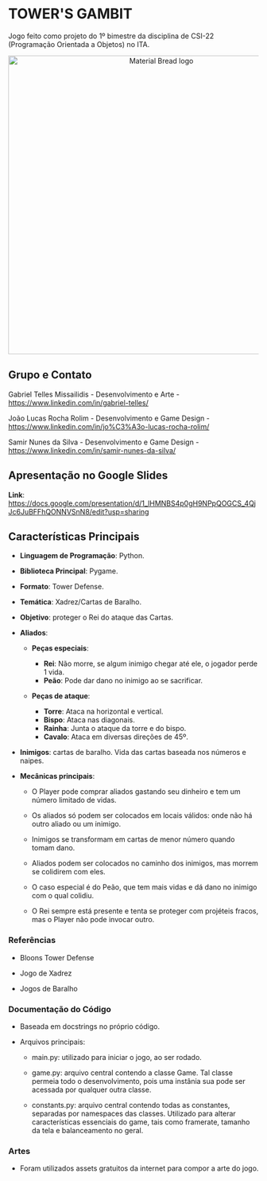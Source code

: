 # TOWER'S GAMBIT

Jogo feito como projeto do 1º bimestre da disciplina de CSI-22 (Programação Orientada a Objetos) no ITA.

<p align="center">
    <img width="600" src="https://github.com/Samirnunes/towers_gambit_project_CSI-22/blob/main/readme_images/gameplay.png" alt="Material Bread logo">
<p>

## Grupo e Contato

Gabriel Telles Missailidis - Desenvolvimento e Arte - https://www.linkedin.com/in/gabriel-telles/

João Lucas Rocha Rolim - Desenvolvimento e Game Design - https://www.linkedin.com/in/jo%C3%A3o-lucas-rocha-rolim/

Samir Nunes da Silva - Desenvolvimento e Game Design - https://www.linkedin.com/in/samir-nunes-da-silva/

## Apresentação no Google Slides

**Link**: https://docs.google.com/presentation/d/1_lHMNBS4p0gH9NPpQOGCS_4QjJc6JuBFFhQONNVSnN8/edit?usp=sharing

## Características Principais
    
- **Linguagem de Programação**: Python.
   
- **Biblioteca Principal**: Pygame.

- **Formato**: Tower Defense.
 
- **Temática**: Xadrez/Cartas de Baralho.

- **Objetivo**: proteger o Rei do ataque das Cartas.

- **Aliados**: 
  - **Peças especiais**: 
    - **Rei**: Não morre, se algum inimigo chegar até ele, o jogador perde 1 vida.
    - **Peão**: Pode dar dano no inimigo ao se sacrificar.
    
  - **Peças de ataque**:
     - **Torre**: Ataca na horizontal e vertical.
     - **Bispo**: Ataca nas diagonais.
     - **Rainha**: Junta o ataque da torre e do bispo.
     - **Cavalo**: Ataca em diversas direções de 45º.
 
- **Inimigos**: cartas de baralho. Vida das cartas baseada nos números e naipes.
 
- **Mecânicas principais**: 
  - O Player pode comprar aliados gastando seu dinheiro e tem um número limitado de vidas. 

  - Os aliados só podem ser colocados em locais válidos: onde não há outro aliado ou um inimigo.

  - Inimigos se transformam em cartas de menor número quando tomam dano.

  - Aliados podem ser colocados no caminho dos inimigos, mas morrem se colidirem com eles. 

  - O caso especial é do Peão, que tem mais vidas e dá dano no inimigo com o qual colidiu.

  - O Rei sempre está presente e tenta se proteger com projéteis fracos, mas o Player não pode invocar outro.

### Referências

- Bloons Tower Defense

- Jogo de Xadrez

- Jogos de Baralho

### Documentação do Código

- Baseada em docstrings no próprio código.

- Arquivos principais: 

    - main.py: utilizado para iniciar o jogo, ao ser rodado.
    
    - game.py: arquivo central contendo a classe Game. Tal classe permeia todo o desenvolvimento, pois uma instânia sua pode ser acessada por qualquer outra classe.
    
    - constants.py: arquivo central contendo todas as constantes, separadas por namespaces das classes. Utilizado para alterar características essenciais do game, tais como framerate, tamanho da tela e balanceamento no geral.
    
### Artes

- Foram utilizados assets gratuitos da internet para compor a arte do jogo.

